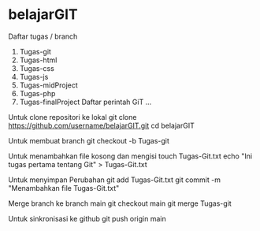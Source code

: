 # belajarGIT
 Daftar tugas / branch
 1. Tugas-git
 2. Tugas-html
 3. Tugas-css
 4. Tugas-js
 5. Tugas-midProject
 6. Tugas-php
 7. Tugas-finalProject
 Daftar perintah GiT
 …

Untuk clone repositori ke lokal
git clone https://github.com/username/belajarGIT.git
cd belajarGIT

Untuk membuat branch 
git checkout -b Tugas-git

Untuk menambahkan file kosong dan mengisi 
touch Tugas-Git.txt
echo "Ini tugas pertama tentang Git" > Tugas-Git.txt

Untuk menyimpan Perubahan
git add Tugas-Git.txt
git commit -m "Menambahkan file Tugas-Git.txt"

Merge branch ke branch main
git checkout main
git merge Tugas-git

Untuk sinkronisasi ke github
git push origin main